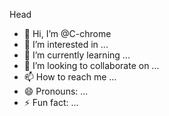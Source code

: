 Head
- 👋 Hi, I’m @C-chrome
- 👀 I’m interested in ...
- 🌱 I’m currently learning ...
- 💞️ I’m looking to collaborate on ...
- 📫 How to reach me ...
- 😄 Pronouns: ...
- ⚡ Fun fact: ...

<!---
C-chrome/C-chrome is a ✨ special ✨ repository because its `README.md` (this file) appears on your GitHub profile.
You can click the Preview link to take a look at your changes.
--->
